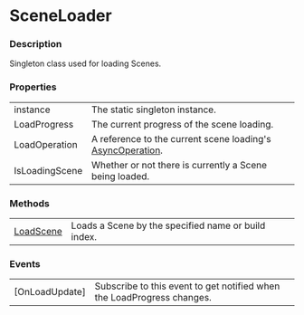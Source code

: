 SceneLoader
===

### Description
Singleton class used for loading Scenes.

### Properties
|||
| - | - |
| instance | The static singleton instance. |
| LoadProgress | The current progress of the scene loading. |
| LoadOperation | A reference to the current scene loading's [AsyncOperation](https://docs.unity3d.com/ScriptReference/AsyncOperation.html). |
| IsLoadingScene | Whether or not there is currently a Scene being loaded. |

### Methods
|||
| - | - |
| [LoadScene](LoadScene.md) | Loads a Scene by the specified name or build index. |

### Events
|||
|-|-|
| [OnLoadUpdate] | Subscribe to this event to get notified when the LoadProgress changes. |

